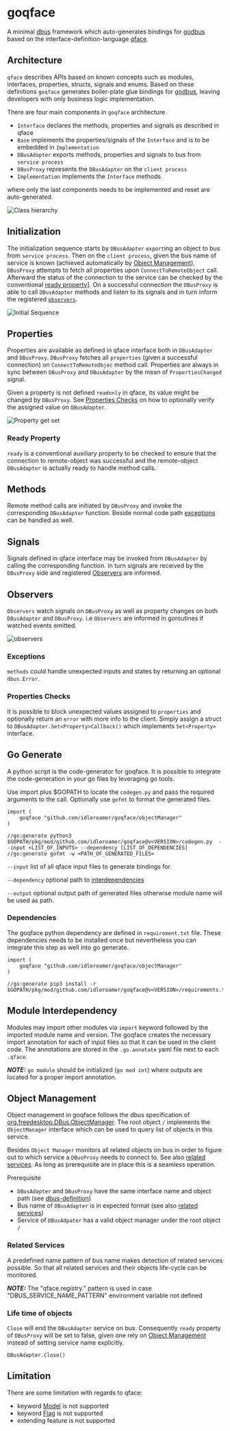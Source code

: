 # goqface

A minimal [dbus](https://dbus.freedesktop.org/doc/dbus-tutorial.html#whatis) framework which auto-generates bindings for [godbus](https://github.com/godbus/dbus) based on the interface-definition-language [qface](https://doc.qt.io/QtIVI/idl-syntax.html).

## Architecture

`qface` describes APIs based on known concepts such as modules, interfaces, properties, structs, signals and enums. Based on these definitions `goqface` generates boiler-plate glue bindings for [godbus](https://github.com/godbus/dbus), leaving developers with only business logic implementation.

There are four main components in `goqface` architecture. 
* `Interface` declares the methods, properties and signals as described in qface
* `Base` implements the properties/signals of the `Interface` and is to be embedded in `Implementation` 
* `DBusAdapter` exports methods, properties and signals to bus from `service process`
* `DBusProxy` represents the `DBusAdapter` on the `client process`
* `Implementation` implements the `Interface` methods

where only the last components needs to be implemented and reset are auto-generated. 

![Class hierarchy](http://www.plantuml.com/plantuml/proxy?cache=no&src=https://raw.github.com/idleroamer/goqface/master/assets/class-hierarchy.puml)

## Initialization

The initialization sequence starts by `DBusAdapter` `export`ing an object to bus from `service process`. Then on the `client process`, given the bus name of service is known (achieved automatically by [Object Management](#Object-Management)), `DBusProxy` attempts to fetch all properties upon `ConnectToRemoteObject` call. Afterward the status of the connection to the service can be checked by the conventional [ready property](#ready-property)]. 
On a successful connection the `DBusProxy` is able to call `DBusAdapter` methods and listen to its signals and in turn inform the registered [`observers`](#observers).

![Initial Sequence](http://www.plantuml.com/plantuml/proxy?cache=no&src=https://raw.github.com/idleroamer/goqface/master/assets/initial-adapter-proxy-sequence.puml)

## Properties

Properties are available as defined in qface interface both in `DBusAdapter` and `DBusProxy`.
`DBusProxy` fetches all `properties` (given a successful connection) on `ConnectToRemoteObjec` method call. Properties are always in sync between `DBusProxy` and `DBusAdapter` by the mean of `PropertiesChanged` signal.

Given a property is not defined `readonly` in qface, its value might be changed by `DBusProxy`. See [Properties Checks](#Properties-Checks) on how to optionally verify the assigned value on `DBusAdapter`. 

![Property get set](http://www.plantuml.com/plantuml/proxy?cache=no&src=https://raw.github.com/idleroamer/goqface/master/assets/property-get-set-sequence.puml)

### Ready Property

`ready` is a conventional auxiliary property to be checked to ensure that the connection to remote-object was successful and the remote-object `DBusAdapter` is actually ready to handle method calls.

## Methods

Remote method calls are initiated by `DBusProxy` and invoke the corresponding `DBusAdapter` function. Beside normal code path [exceptions](#Exceptions) can be handled as well.

## Signals

Signals defined in qface interface may be invoked from `DBusAdapter` by calling the corresponding function. In turn signals are received by the `DBusProxy` side and registered [Observers](#Observers) are informed.

## Observers

`Observers` watch signals on `DBusProxy` as well as property changes on both `DBusAdapter` and `DBusProxy`. i.e `Observers` are informed in goroutines if watched events emitted.

![observers](http://www.plantuml.com/plantuml/proxy?cache=no&src=https://raw.github.com/idleroamer/goqface/master/assets/observers.puml)

### Exceptions

`methods` could handle unexpected inputs and states by returning an optional `dbus.Error`.


### Properties Checks

It is possible to block unexpected values assigned to `properties` and optionally return an `error` with more info to the client. Simply assign a struct to `DBusAdapter.Set<Property>Callback()` which implements `Set<Property>` interface.

## Go Generate

A python script is the code-generator for goqface. It is possible to integrate the code-generation in your go files by leveraging go tools.

Use import plus $GOPATH to locate the `codegen.py` and pass the required arguments to the call.
Optionally use `gofmt` to format the generated files.

```
import (
	goqface "github.com/idleroamer/goqface/objectManager"
)

//go:generate python3 $GOPATH/pkg/mod/github.com/idleroamer/goqface@v<VERSION>/codegen.py  --input <LIST_OF_INPUTS> --dependency [LIST_OF_DEPENDENCIES]
//go:generate gofmt -w <PATH_OF_GENERATED_FILES>
```
`--input` list of all qface input files to generate bindings for.

`--dependency` optional path to [interdependencies](#Module-Interdependency)

`--output` optional output path of generated files otherwise module name will be used as path.

### Dependencies

The goqface python dependency are defined in `requirement.txt` file. These dependencies needs to be installed once but nevertheless you can integrate this step as well into go generate.

```
import (
	goqface "github.com/idleroamer/goqface/objectManager"
)

//go:generate pip3 install -r $GOPATH/pkg/mod/github.com/idleroamer/goqface@v<VERSION>/requirements.txt
```

## Module Interdependency

Modules may import other modules via `import` keyword followed by the imported module name and version.
The goqface creates the necessary import annotation for each of input files so that it can be used in the client code. The annotations are stored in the `.go.annotate` yaml file next to each `.qface`.

**_NOTE:_** `go module` should be initialized (`go mod int`) where outputs are located for a proper import annotation.

## Object Management

Object management in goqface follows the dbus specification of [org.freedesktop.DBus.ObjectManager](https://dbus.freedesktop.org/doc/dbus-specification.html#standard-interfaces-objectmanager).
The root object `/` implements the `ObjectManager` interface which can be used to query list of objects in this service.

Besides `Object Manager` monitors all related objects on bus in order to figure out to which service a `DBusProxy` needs to connect to. See also [related services](#Related-Services).
As long as prerequisite are in place this is a seamless operation.

Prerequisite
* `DBusAdapter` and `DBusProxy` have the same interface name and object path (see [dbus-definition](https://dbus.freedesktop.org/doc/dbus-faq.html#idm39))
* Bus name of `DBusAdapter` is in expected format (see also [related services](#Related-Services))
* Service of `DBusAdpater` has a valid object manager under the root object `/` 

### Related Services
A predefined name pattern of bus name makes detection of related services possible. So that all related services and their objects life-cycle can be monitored. 

**_NOTE:_**  The "qface.registry." pattern is used in case "DBUS_SERVICE_NAME_PATTERN" environment variable not defined

### Life time of objects

`Close` will end the `DBusAdapter` service on bus.
Consequently `ready` property of `DBusProxy` will be set to false, given one rely on [Object Management](#Object-Management) instead of setting service name explicitly.

```
DBusAdapter.Close()
```

## Limitation

There are some limitation with regards to qface:
* keyword [Model](https://doc.qt.io/qt-5/model-view-programming.html) is not supported
* keyword [Flag](https://doc.qt.io/QtIVI/idl-syntax.html#enum-or-flag) is not supported
* extending feature is not supported